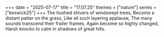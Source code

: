 +++
date = "2025-07-17"
title = "17.07.25"
themes = ["nature"]
series = ["keswick25"]
+++
The hushed shivers of windswept trees,
Become a distant patter on the grass,
Like all such layering applause,
The many sounds transcend their frailer frames,
Again become so highly changed,
Harsh knocks to calm in shadows of great hills.
